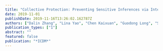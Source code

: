 ```yaml
---
title: "Collective Protection: Preventing Sensitive Inferences via Integrative Transformation."
date: 2019-11-01
publishDate: 2019-11-16T13:26:02.162787Z
authors: ["Dalin Zhang", "Lina Yao", "Chen Kaixuan", "Guodong Long", "Sen Wang"]
publication_types: ["1"]
abstract: ""
featured: false
publication: "*ICDM*"
---
```


